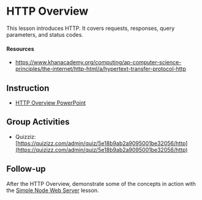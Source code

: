 # HTTP Overview
This lesson introduces HTTP. It covers requests, responses, query parameters, and status codes.

#### Resources
- https://www.khanacademy.org/computing/ap-computer-science-principles/the-internet/http-html/a/hypertext-transfer-protocol-http

## Instruction
- [HTTP Overview PowerPoint](HttpOverview.pptx)

## Group Activities
- Quizziz: [https://quizizz.com/admin/quiz/5e18b9ab2a9095001be32056/http](https://quizizz.com/admin/quiz/5e18b9ab2a9095001be32056/http)

## Follow-up
After the HTTP Overview, demonstrate some of the concepts in action with the [Simple Node Web Server](../SimpleNodeWebServer/README.md) lesson.